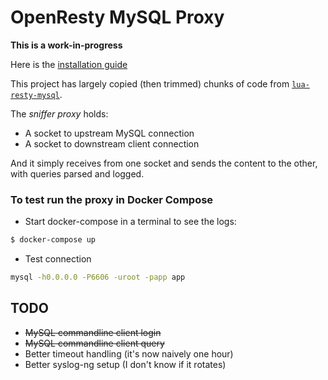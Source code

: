 # OpenResty MySQL Proxy

**This is a work-in-progress**

Here is the [installation guide](https://github.com/xch91/resty-mysql-proxy/blob/master/INSTALL.md)

This project has largely copied (then trimmed) chunks of code from [`lua-resty-mysql`](https://github.com/openresty/lua-resty-mysql/blob/master/lib/resty/mysql.lua).

The *sniffer proxy* holds:

- A socket to upstream MySQL connection
- A socket to downstream client connection

And it simply receives from one socket and sends the content to the other, with queries parsed and logged.


### To test run the proxy in Docker Compose

- Start docker-compose in a terminal to see the logs:

```bash
$ docker-compose up
```

- Test connection

```bash
mysql -h0.0.0.0 -P6606 -uroot -papp app
```


## TODO

- ~~MySQL commandline client login~~
- ~~MySQL commandline client query~~
- Better timeout handling (it's now naively one hour)
- Better syslog-ng setup (I don't know if it rotates)
